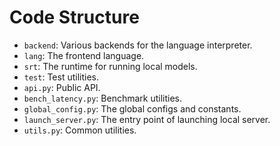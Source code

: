 # Code Structure

- `backend`: Various backends for the language interpreter.
- `lang`: The frontend language.
- `srt`: The runtime for running local models.
- `test`: Test utilities.
- `api.py`: Public API.
- `bench_latency.py`: Benchmark utilities.
- `global_config.py`: The global configs and constants.
- `launch_server.py`: The entry point of launching local server.
- `utils.py`: Common utilities.


